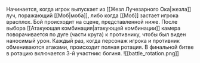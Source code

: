 Начинается, когда игрок выпускает из [[Жезл Лучезарного Ока|жезла]] луч, поражающий [[Моб|моба]], либо когда [[Моб]] застает игрока врасплох.
Бой происходит на сцене, представленной ниже. После выбора [[Атакующая комбинация|атакующей комбинации]] камера поворачивается по дуге (части круга) к противнику, чтобы был виден наносимый урон. Каждый раз, когда персонаж игрока и противник обмениваются атаками, происходит полная ротация. В финальной битве в ротацию включается 3-й участник: богиня.
![[battle_rotation.png]]
